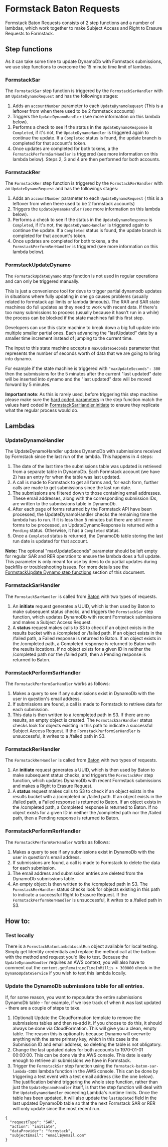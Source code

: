 # Formstack Baton Requests

Formstack Baton Requests consists of 2 step functions and a number of lambdas, which work together to make Subject Access and Right to Erasure Requests to Formstack.

## Step functions
As it can take some time to update DynamoDb with Formstack submissions, we use step functions to overcome the 15 minute time limit of lambdas. 

### FormstackSar
The `FormstackSar` step function is triggered by the `FormstackSarHandler` with an `UpdateDynamoRequest` and has the followings stages:
1. Adds an `accountNumber` parameter to each `UpdateDynamoRequest` (This is a leftover from when there used to be 2 formstack accounts)
2. Triggers the `UpdateDynamoHandler` (see more information on this lambda below).
3. Performs a check to see if the status in the `UpdateDynamoResponse` is `Completed`, if it's not, the `UpdateDynamoHandler` is triggered again to continue the update. If a `Completed` status is found, the update branch is completed for that account's token.
4. Once updates are completed for both tokens, a the `FormstackPerformSarHandler` is triggered (see more information on this lambda below). Steps 2, 3 and 4 are then performed for both accounts.

### FormstackRer
The `FormstackRer` step function is triggered by the `FormstackRerHandler` with an `UpdateDynamoRequest` and has the followings stages:
1. Adds an `accountNumber` parameter to each `UpdateDynamoRequest` ( this is a leftover from when there used to be 2 formstack accounts)
2. Triggers the `UpdateDynamoHandler` (see more information on this lambda below).
3. Performs a check to see if the status in the `UpdateDynamoResponse` is `Completed`, if it's not, the `UpdateDynamoHandler` is triggered again to continue the update. If a `Completed` status is found, the update branch is completed for that account's token.
4. Once updates are completed for both tokens, a the `FormstackPerformRerHandler` is triggered (see more information on this lambda below).

### FormstackUpdateDynamo
The `FormstackUpdateDynamo` step function is not used in regular operations and can only be triggered manually. 

This is just a convenience tool for devs to trigger partial dynamodb updates in situations where fully updating in one go causes problems (usually related to formstack api limits or lambda timeouts).
The RAR and SAR state machines do full updates as they need to work with recent data. If there's too many submissions to process (usually because it hasn't run in a while) the process can be blocked if the state machines fail this first step.

Developers can use this state machine to break down a big full update into multiple smaller partial ones. Each advancing the "lastUpdated" date by a smaller time increment instead of jumping to the current time.

The input to this state machine accepts a `maxUpdateSeconds` parameter that represents the number of seconds worth of data that we are going to bring into dynamo.

For example if the state machine is triggered with `"maxUpdateSeconds": 300` then the submissions for the 5 minutes after the current "last updated" date will be inserted into dynamo and the "last updated" date will be moved forward by 5 minutes.

**Important note**: As this is rarely used, before triggering this step machine please make sure the [hard coded parameters](cloud-formation.yaml#L642-L651) in the step function match the values hard coded in [FormstackSarHandler.initiate](src/main/scala/com/gu/identity/formstackbatonrequests/sar/FormstackSarHandler.scala#L20-L29) to ensure they replicate what the regular process would do. 
## Lambdas

### UpdateDynamoHandler
The UpdateDynamoHandler updates DynamoDb with submissions received by Formstack since the last run of the lambda. This happens in 4 steps:
1. The date of the last time the submissions table was updated is retrieved from a separate table in DynamoDb. Each Formstack account (we have 2) has an entry for when the table was last updated. 
2. A call is made to Formstack to get all forms and, for each form, further calls are made to get submissions since the last run date. 
3. The submissions are filtered down to those containing email addresses. These email addresses, along with the corresponding submission IDs, are written to the submissions table in DynamoDb. 
4. After each page of forms returned by the Formstack API have been processed, the UpdateDynamoHandler checks the remaining time the lambda has to run. If it is less than 5 minutes but there are still more forms to be processed, an UpdateDynamoResponse is returned with a `Pending` status. Otherwise, it has a `Completed` status.
5. Once a `Completed` status is returned, the DynamoDb table storing the last run date is updated for that account.

**Note:** The optional "maxUpdateSeconds" parameter should be left empty for regular SAR and RER operation to ensure the lambda does a full update. This parameter is only meant for use by devs to do partial updates during backfills or troubleshooting issues. For more details see the [FormstackUpdate Dynamo step functions](#formstackupdatedynamo) section of this document.

### FormstackSarHandler
The `FormstackSarHandler` is called from [Baton](https://github.com/guardian/baton) with two types of requests.
1. An **initiate** request generates a UUID, which is then used by Baton to make subsequent status checks, and triggers the `FormstackSar` step function, which updates DynamoDb with recent Formstack submissions and makes a Subject Access Request.
2. A **status** request makes calls to S3 to check if an object exists in the results bucket with a /completed or /failed path. If an object exists in the /failed path, a Failed response is returned to Baton. If an object exists in the /completed path, a Completed response is returned to Baton with the results locations. If no object exists for a given ID in neither the /completed path nor the /failed path, then a Pending response is returned to Baton.

### FormstackPerformSarHandler
The `FormstackPerformSarHandler` works as follows:
1. Makes a query to see if any submissions exist in DynamoDb with the user in question's email address.
2. If submissions are found, a call is made to Formstack to retrieve data for each submission.
3. This data is then written to a /completed path in S3. If there are no results, an empty object is created. The `FormstackSarHandler` status checks look for objects existing in this path to indicate a successful Subject Access Request. If the `FormstackPerformSarHandler` is unsuccessful, it writes to a /failed path in S3.

### FormstackRerHandler
The `FormstackRerHandler` is called from [Baton](https://github.com/guardian/baton) with two types of requests.
1. An **initiate** request generates a UUID, which is then used by Baton to make subsequent status checks, and triggers the `FormstackRer` step function, which updates DynamoDb with recent Formstack submissions and makes a Right to Erasure Request.
2. A **status** request makes calls to S3 to check if an object exists in the results bucket with a /completed or /failed path. If an object exists in the /failed path, a Failed response is returned to Baton. If an object exists in the /completed path, a Completed response is returned to Baton. If no object exists for a given ID in neither the /completed path nor the /failed path, then a Pending response is returned to Baton.

### FormstackPerformRerHandler
The `FormstackPerformRerHandler` works as follows:
1. Makes a query to see if any submissions exist in DynamoDb with the user in question's email address.
2. If submissions are found, a call is made to Formstack to delete the data for each submission.
3. The email address and submission entries are deleted from the DynamoDb submissions table.
4. An empty object is then written to the /completed path in S3. The `FormstackRerHandler` status checks look for objects existing in this path to indicate a successful Right to Erasure Request. If the `FormstackPerformRerHandler` is unsuccessful, it writes to a /failed path in S3.

## How to:
### Test locally
There is a `FormstackBatonLambdaLocalRun` object available for local testing. Simply get Identity credentials and replace the method call at the bottom with the method and request you'd like to test. Because the `UpdateDynamoHandler` requires an AWS context, you will also have to comment out the `context.getRemainingTimeInMillis > 300000` check in the `DynamoUpdateService` if you wish to test this lambda locally.

### Update the DynamoDb submissions table for all entries.
If, for some reason, you want to repopulate the entire submissions DynamoDb table - for example, if we lose track of when it was last updated - there are a couple of steps to take.
1. (Optional) Update the CloudFormation template to remove the submissions tables and then re-add it. If you choose to do this, it should always be done via CloudFormation. This will give you a clean, empty table. The reason this is optional is because Dynamo will overwrite anything with the same primary key, which in this case is the Submission ID and email address, so deleting the table is not obligatory.
2. Change the last updated dates for both accounts to 1970-01-01 00:00:00. This can be done via the AWS console. This date is early enough to retrieve all submissions we have in Formstack.
3. Trigger the `FormstackSar` step function using the `formstack-baton-sar-lambda-CODE` lambda function in the AWS console. This can be done by triggering a test event with a test email address (like the one below). The justification behind triggering the whole step function, rather than just the `UpdateDynamoHandler` itself, is that the step function will deal with the `UpdateDynamoHandler` exceeding Lambda's runtime limits. Once the table has been updated, it will also update the `lastUpdated` field in the last updated DynamoDb table so that the next Formstack SAR or RER will only update since the most recent run.
```
{
  "requestType": "SAR",
  "action": "initiate",
  "dataProvider": "formstack",
  "subjectEmail": "email1@email.com"
}
```